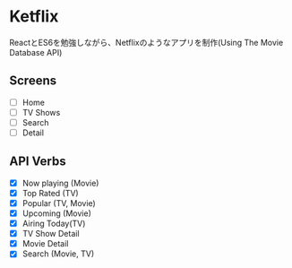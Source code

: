# Ketflix

ReactとES6を勉強しながら、Netflixのようなアプリを制作(Using The Movie Database API)

## Screens

- [ ] Home
- [ ] TV Shows
- [ ] Search
- [ ] Detail

## API Verbs

- [x] Now playing (Movie)
- [x] Top Rated (TV)
- [x] Popular (TV, Movie)
- [x] Upcoming (Movie)
- [x] Airing Today(TV)
- [x] TV Show Detail
- [x] Movie Detail
- [x] Search (Movie, TV)